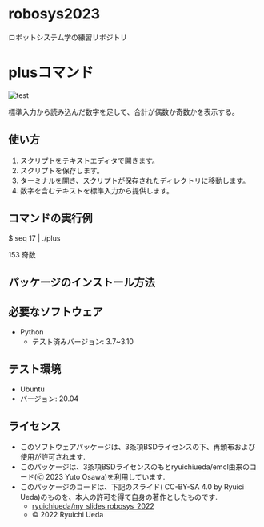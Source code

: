 # robosys2023
ロボットシステム学の練習リポジトリ

# plusコマンド

![test](https://github.com/yutoosawa/robosys2023/actions/workflows/test.yml/badge.svg)

標準入力から読み込んだ数字を足して、合計が偶数か奇数かを表示する。

## 使い方

1. スクリプトをテキストエディタで開きます。
2. スクリプトを保存します。
3. ターミナルを開き、スクリプトが保存されたディレクトリに移動します。
4. 数字を含むテキストを標準入力から提供します。

## コマンドの実行例

$ seq 17 | ./plus

153 奇数

## パッケージのインストール方法



## 必要なソフトウェア

* Python
  * テスト済みバージョン: 3.7~3.10

## テスト環境

* Ubuntu
* バージョン: 20.04

## ライセンス

* このソフトウェアパッケージは、3条項BSDライセンスの下、再頒布および使用が許可されます.
* このパッケージは、3条項BSDライセンスのもとryuichiueda/emcl由来のコード(🄫 2023 Yuto Osawa)を利用しています.
* このパッケージのコードは、下記のスライド( CC-BY-SA 4.0 by Ryuici Ueda)のものを、本人の許可を得て自身の著作としたものです.
    * [ryuichiueda/my_slides robosys_2022](https://github.com/ryuichiueda/my_slides/tree/master/robosys_2022)
  * © 2022 Ryuichi Ueda 
